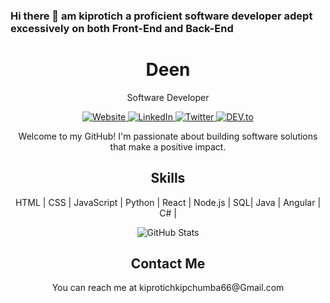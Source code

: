 ### Hi there 👋 am kiprotich a proficient software developer adept excessively on both Front-End and Back-End
<!-- Title -->
<h1 align="center">Deen</h1>

<!-- Subtitle -->
<p align="center">Software Developer</p>

<!-- Badges -->
<p align="center">
  <a href="https://yourwebsite.com" target="_blank">
    <img alt="Website" src="https://img.shields.io/badge/website-blue">
  </a>
  <a href="https://www.linkedin.com/in/[yourname](https://www.linkedin.com/in/kipchumba-kiprotich-2b10b5279/)" target="_blank">
    <img alt="LinkedIn" src="https://img.shields.io/badge/linkedin-blue">
  </a>
  <a href="https://twitter.com/[yourhandle](https://twitter.com/Deen_Ramah)" target="_blank">
    <img alt="Twitter" src="https://img.shields.io/badge/twitter-blue">
  </a>
  <a href="https://dev.to/yourhandle" target="_blank">
    <img alt="DEV.to" src="https://img.shields.io/badge/DEV.to-blue">
  </a>
</p>

<!-- Profile Introduction -->
<p align="center">Welcome to my GitHub! I'm passionate about building software solutions that make a positive impact.</p>

<!-- Skills -->
<h2 align="center">Skills</h2>
<p align="center">
  HTML | CSS | JavaScript | Python | React | Node.js | SQL| Java | Angular | C# |
</p>
<!-- GitHub Stats -->
<p align="center">
  <img src="https://github-readme-stats.vercel.app/api?username=yourusername&show_icons=true&count_private=true&hide=contribs&theme=radical" alt="GitHub Stats">
</p>


<!-- Contact Me -->
<h2 align="center">Contact Me</h2>
<p align="center">
  You can reach me at kiprotichkipchumba66@Gmail.com
</p>

